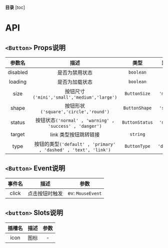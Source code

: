 **目录**
[toc]

# API

## `<Button>` Props说明

|  参数名  |                              描述                               |      类型      |   默认值    |
| :------: | :-------------------------------------------------------------: | :------------: | :---------: |
| disabled |                         是否为禁用状态                          |   `boolean`    |   `false`   |
| loading  |                         是否为加载状态                          |   `boolean`    |   `false`   |
|   size   |           按钮尺寸`('mini','small','medium','large')`           |  `ButtonSize`  | `'medium'`  |
|  shape   |              按钮形状`('square','circle','round')`              | `ButtonShape`  | `'square'`  |
|  status  |     按钮状态`('normal' , 'warning' , 'success' , 'danger')`     | `ButtonStatus` | `'normal'`  |
|  target  |                      link 类型按钮跳转链接                      |    `string`    |      -      |
|   type   | 按钮的类型`('default' , 'primary' , 'dashed' , 'text', 'link')` |  `ButtonType`  | `'default'` |

## `<Button>` Event说明

| 事件名 |      描述      |       参数       |
| :----: | :------------: | :--------------: |
| click  | 点击按钮时触发 | ev: `MouseEvent` |

## `<button>` Slots说明

| 插槽名 | 描述 | 参数 |
| :----: | :--: | :--: |
|  icon  | 图标 |  -   |
